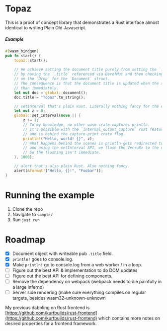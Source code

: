# Topaz

This is a proof of concept library that demonstrates a Rust interface almost identical to 
writing Plain Old Javascript.

##### Example 
```rust
#[wasm_bindgen]
pub fn start() {
    topaz::start();
    
    // We achieve setting the document title purely from setting the `.title` field
    // by having the `.title` referenced via DerefMut and then checking for changes
    // on the `Drop` for the `Document` struct.
    // The consequence is that the document title is updated when the struct drops, rather
    // than immediately. 
    let mut doc = global::document();
    doc.title = "Topaz".to_string();

    // setInterval that's plain Rust. Literally nothing fancy for the end user here.
    let mut z = 0;
    global::set_interval(move || {
        z += 1;
        // To my knowledge, no other wasm crate captures println.
        // It's possible with the `internal_output_capture` rust feature, so it requires the nightly compiler
        // and is behind the capture-print crate flag.
        println!("Hello, world! {}", z);
        // What happens behind the scenes is println gets redirected to a Vec<u8>
        // and using the setInterval API, we flush the Vec<u8> to the console.
        // So the flushing isn't immediate.
    }, 1000);

    // alert that's also plain Rust. Also nothing fancy.
    alert(&format!("Hello, {}!", "Foobar"));
}
```

# Running the example

1. Clone the repo
2. Navigate to `sample/`
3. Run `just run`

# Roadmap

- [x] Document object with writeable pub `.title` field.
- [x] `println!` goes to console.log.
- [x] Make `println!` go to console.log from a web worker / in a loop.
- [ ] Figure out the best API & implementation to do DOM updates
- [ ] Figure out the best API for defining components.
- [ ] Remove the dependency on webpack (webpack needs to die painfully in a large inferno)
- [ ] Server side rendering (make sure everything compiles on regular targets, besides wasm32-unknown-unknown

My previous dabbling on Rust frontend is 
[https://github.com/kurtbuilds/rust-frontend](https://github.com/kurtbuilds/rust-frontend)
which contains more notes on desired properties for a frontend framework.
